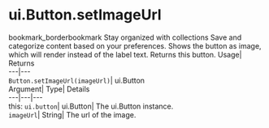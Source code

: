  
#  ui.Button.setImageUrl
bookmark_borderbookmark Stay organized with collections  Save and categorize content based on your preferences. 
Shows the button as image, which will render instead of the label text. 
Returns this button.
Usage| Returns  
---|---  
`Button.setImageUrl(imageUrl)`| ui.Button  
Argument| Type| Details  
---|---|---  
this: `ui.button`| ui.Button| The ui.Button instance.  
`imageUrl`| String| The url of the image.  
